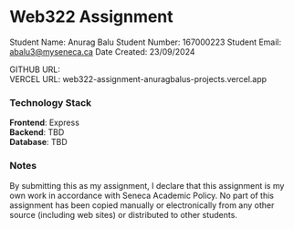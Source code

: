 # Web322 Assignment

Student Name:  Anurag Balu
Student Number: 167000223
Student Email: abalu3@myseneca.ca
Date Created: 23/09/2024

GITHUB URL:  
VERCEL URL:   web322-assignment-anuragbalus-projects.vercel.app

### Technology Stack

**Frontend**: Express   
**Backend**: TBD  
**Database**: TBD  

### Notes

By submitting this as my assignment, I declare that this assignment is my own work in accordance with Seneca Academic Policy. No part of this assignment has been copied manually or electronically from any other source (including web sites) or distributed to other students.
